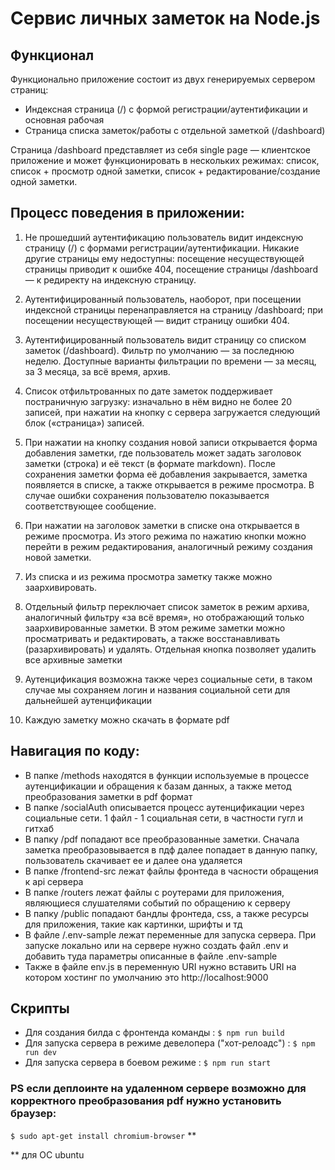 # Сервис личных заметок на Node.js

## Функционал
Функционально приложение состоит из двух генерируемых сервером страниц:
* Индексная страница (/) с формой регистрации/аутентификации и основная рабочая
* Страница списка заметок/работы с отдельной заметкой (/dashboard)

Страница /dashboard представляет из себя single page — клиентское приложение и
может функционировать в нескольких режимах: список, список + просмотр одной
заметки, список + редактирование/создание одной заметки.

## Процесс поведения в приложении:

1. Не прошедший аутентификацию пользователь видит индексную страницу (/) с формами
регистрации/аутентификации. Никакие другие страницы ему недоступны: посещение
несуществующей страницы приводит к ошибке 404, посещение страницы /dashboard — к
редиректу на индексную страницу.


2. Аутентифицированный пользователь, наоборот, при посещении индексной страницы
перенаправляется на страницу /dashboard; при посещении несуществующей — видит страницу
ошибки 404.

3. Аутентифицированный пользователь видит страницу со списком заметок (/dashboard).
Фильтр по умолчанию — за последнюю неделю. Доступные варианты фильтрации по времени —
за месяц, за 3 месяца, за всё время, архив.


4. Список отфильтрованных по дате заметок поддерживает постраничную загрузку:
изначально в нём видно не более 20 записей, при нажатии на кнопку с сервера загружается
следующий блок («страница») записей.

5. При нажатии на кнопку создания новой записи открывается форма добавления заметки,
где пользователь может задать заголовок заметки (строка) и её текст (в формате markdown).
После сохранения заметки форма её добавления закрывается, заметка появляется в списке, а
также открывается в режиме просмотра. В случае ошибки сохранения пользователю
показывается соответствующее сообщение.

6. При нажатии на заголовок заметки в списке она открывается в режиме просмотра. Из
этого режима по нажатию кнопки можно перейти в режим редактирования, аналогичный
режиму создания новой заметки.

7. Из списка и из режима просмотра заметку также можно заархивировать.

8. Отдельный фильтр переключает список заметок в режим архива, аналогичный фильтру
«за всё время», но отображающий только заархивированные заметки. В этом режиме заметки
можно просматривать и редактировать, а также восстанавливать (разархивировать) и удалять.
Отдельная кнопка позволяет удалить все архивные заметки

9. Аутенцификация возможна также через социальные сети, в таком случае мы сохраняем логин и названия социальной сети
для дальнейшей аутенцификации

10. Каждую заметку можно скачать в формате pdf

## Навигация по коду:

* В папке /methods находятся в функции используемые в процессе аутенцификации и обращения к базам данных, а также метод преобразования заметки в pdf формат
* В папке /socialAuth описывается процесс аутенцификации через социальные сети. 1 файл - 1 социальная сети, в частности гугл и гитхаб
* В папку /pdf  попадают все преобразованные заметки. Сначала заметка преобразовывается в пдф далее попадает в данную папку, пользователь скачивает ее и далее она удаляется
* В папке /frontend-src лежат файлы фронтеда в часности обращения к api сервера
* В папке /routers лежат файлы с роутерами для приложения, являющиеся слушателями событий по обращению к серверу
* В папку /public попадают бандлы фронтеда, css, а также ресурсы для приложения, такие как картинки, шрифты и тд
* В файле /.env-sample лежат переменные для запуска сервера. При запуске локально или на сервере нужно создать файл .env и добавить туда параметры описанные в файле .env-sample
* Также в файле env.js в переменную URI нужно вставить URI на котором хостинг по умолчанию это http://localhost:9000

## Скрипты
* Для создания билда с фронтенда команды : `$ npm run build`
* Для запуска сервера в режиме девелопера ("хот-релоадс") : `$ npm run dev`
* Для запуска сервера в боевом режиме : `$ npm run start`

### PS если деплоинте на удаленном сервере возможно для корректного преобразования pdf нужно установить браузер:
`$ sudo apt-get install chromium-browser` **

** для ОС ubuntu


